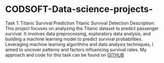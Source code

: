 # CODSOFT-Data-science-projects-
Task 1: Titanic Survival Prediction
Titanic Survival Detection Description: This project focuses on analyzing the Titanic dataset to predict passenger survival. It involves data preprocessing, exploratory data analysis, and building a machine learning model to predict survival probabilities. Leveraging machine learning algorithms and data analysis techniques, I aimed to uncover patterns and factors influencing survival rates. My approach and code for this task can be found on [GITHUB](https://github.com/Sagarsharmaa1/CODSOFT-Data-science-projects-/tree/main/task%201%20(Titanic_survival_prediction))
